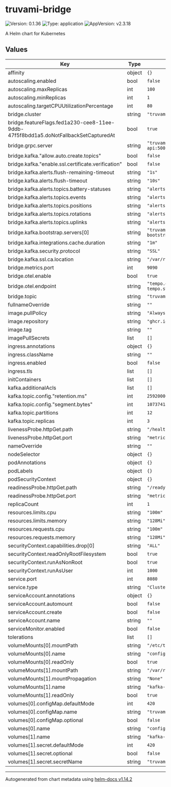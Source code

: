 # truvami-bridge

![Version: 0.1.36](https://img.shields.io/badge/Version-0.1.36-informational?style=flat-square) ![Type: application](https://img.shields.io/badge/Type-application-informational?style=flat-square) ![AppVersion: v2.3.18](https://img.shields.io/badge/AppVersion-v2.3.18-informational?style=flat-square)

A Helm chart for Kubernetes

## Values

| Key | Type | Default | Description |
|-----|------|---------|-------------|
| affinity | object | `{}` |  |
| autoscaling.enabled | bool | `false` |  |
| autoscaling.maxReplicas | int | `100` |  |
| autoscaling.minReplicas | int | `1` |  |
| autoscaling.targetCPUUtilizationPercentage | int | `80` |  |
| bridge.cluster | string | `"truvami-stack"` |  |
| bridge.featureFlags.fed1a230-cee8-11ee-9ddb-47f5f8bdd1a5.doNotFallbackSetCapturedAt | bool | `true` |  |
| bridge.grpc.server | string | `"truvami-stack-truvami-api:5001"` |  |
| bridge.kafka."allow.auto.create.topics" | bool | `false` |  |
| bridge.kafka."enable.ssl.certificate.verification" | bool | `false` |  |
| bridge.kafka.alerts.flush-remaining-timeout | string | `"1s"` |  |
| bridge.kafka.alerts.flush-timeout | string | `"10s"` |  |
| bridge.kafka.alerts.topics.battery-statuses | string | `"alerts.battery-statuses"` |  |
| bridge.kafka.alerts.topics.events | string | `"alerts.events"` |  |
| bridge.kafka.alerts.topics.positions | string | `"alerts.positions"` |  |
| bridge.kafka.alerts.topics.rotations | string | `"alerts.rotations"` |  |
| bridge.kafka.alerts.topics.uplinks | string | `"alerts.uplinks"` |  |
| bridge.kafka.bootstrap.servers[0] | string | `"truvami-stack-kafka-bootstrap:9093"` |  |
| bridge.kafka.integrations.cache.duration | string | `"1m"` |  |
| bridge.kafka.security.protocol | string | `"SSL"` |  |
| bridge.kafka.ssl.ca.location | string | `"/var/run/secrets/kafka/ca.crt"` |  |
| bridge.metrics.port | int | `9090` |  |
| bridge.otel.enable | bool | `true` |  |
| bridge.otel.endpoint | string | `"tempo.grafana-tempo.svc.cluster.local:4318"` |  |
| bridge.topic | string | `"truvami"` |  |
| fullnameOverride | string | `""` |  |
| image.pullPolicy | string | `"Always"` |  |
| image.repository | string | `"ghcr.io/truvami/bridge"` |  |
| image.tag | string | `""` |  |
| imagePullSecrets | list | `[]` |  |
| ingress.annotations | object | `{}` |  |
| ingress.className | string | `""` |  |
| ingress.enabled | bool | `false` |  |
| ingress.tls | list | `[]` |  |
| initContainers | list | `[]` |  |
| kafka.additionalAcls | list | `[]` |  |
| kafka.topic.config."retention.ms" | int | `2592000000` |  |
| kafka.topic.config."segment.bytes" | int | `1073741824` |  |
| kafka.topic.partitions | int | `12` |  |
| kafka.topic.replicas | int | `3` |  |
| livenessProbe.httpGet.path | string | `"/healthz"` |  |
| livenessProbe.httpGet.port | string | `"metrics"` |  |
| nameOverride | string | `""` |  |
| nodeSelector | object | `{}` |  |
| podAnnotations | object | `{}` |  |
| podLabels | object | `{}` |  |
| podSecurityContext | object | `{}` |  |
| readinessProbe.httpGet.path | string | `"/readyz"` |  |
| readinessProbe.httpGet.port | string | `"metrics"` |  |
| replicaCount | int | `1` |  |
| resources.limits.cpu | string | `"100m"` |  |
| resources.limits.memory | string | `"128Mi"` |  |
| resources.requests.cpu | string | `"100m"` |  |
| resources.requests.memory | string | `"128Mi"` |  |
| securityContext.capabilities.drop[0] | string | `"ALL"` |  |
| securityContext.readOnlyRootFilesystem | bool | `true` |  |
| securityContext.runAsNonRoot | bool | `true` |  |
| securityContext.runAsUser | int | `1000` |  |
| service.port | int | `8080` |  |
| service.type | string | `"ClusterIP"` |  |
| serviceAccount.annotations | object | `{}` |  |
| serviceAccount.automount | bool | `false` |  |
| serviceAccount.create | bool | `false` |  |
| serviceAccount.name | string | `""` |  |
| serviceMonitor.enabled | bool | `false` |  |
| tolerations | list | `[]` |  |
| volumeMounts[0].mountPath | string | `"/etc/truvami-bridge"` |  |
| volumeMounts[0].name | string | `"config"` |  |
| volumeMounts[0].readOnly | bool | `true` |  |
| volumeMounts[1].mountPath | string | `"/var/run/secrets/kafka"` |  |
| volumeMounts[1].mountPropagation | string | `"None"` |  |
| volumeMounts[1].name | string | `"kafka-credentials"` |  |
| volumeMounts[1].readOnly | bool | `true` |  |
| volumes[0].configMap.defaultMode | int | `420` |  |
| volumes[0].configMap.name | string | `"truvami-bridge-config"` |  |
| volumes[0].configMap.optional | bool | `false` |  |
| volumes[0].name | string | `"config"` |  |
| volumes[1].name | string | `"kafka-credentials"` |  |
| volumes[1].secret.defaultMode | int | `420` |  |
| volumes[1].secret.optional | bool | `false` |  |
| volumes[1].secret.secretName | string | `"truvami-bridge-kafka"` |  |

----------------------------------------------
Autogenerated from chart metadata using [helm-docs v1.14.2](https://github.com/norwoodj/helm-docs/releases/v1.14.2)

